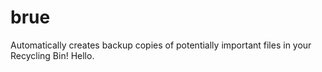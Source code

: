 # brue
Automatically creates backup copies of potentially important files in your Recycling Bin!
Hello.
